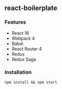 ## react-boilerplate

### Features

- React 16
- Webpack 4
- Babel
- React Router 4
- Redux
- Redux Saga

### Installation

`npm install && npm start`

